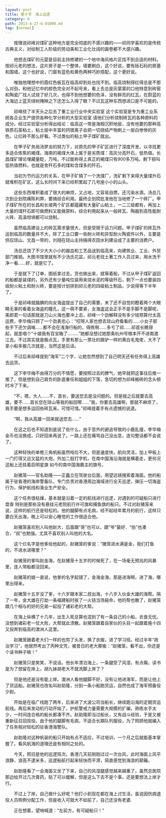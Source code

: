 ```yaml
---
layout: post
title: 第十节　海上巡逻
category: 6
path: 2013-4-27-6-01000.md
tag: [normal]
---
```


　　按理说祁峰对煤矿这种地方是完全彻底的不感兴趣的――祁同学喜欢的是传统古典主义，对绘制工人阶级的劳动美和工业化壮阔的画卷都不大感兴趣。

　　他想去煤矿的元婴是目前主持修建的一个地中海风格片区找不到合适的材料。按祁元老的想法，这片房子是一个整体，墙要刷白，这个好说，要有砾石码的房基和围墙，这个也好说，门窗有蓝色和黄色两种巧妙搭配，这个更好说。

　　唯独他理想中的霞红色板瓦在临高却到处也找不到。临高烧制得红得总是不那么对劲，和他记忆中的颜色完全对不起号来，看上去总是灰蒙蒙的口他特意到砖窑和陶瓷厂找人试烧了好几次，也得不到他想要的色泽，没有鲜亮的红瓦，在蔚蓝的大海边上蓝天绿树掩映之下还怎么入得了眼？不过瓦这种东西想进口是不可能的。

　　祁峰挠了半天头之后去了重工业行业中央实验室 这个实验室是专为重工业系统各企业生产提供各种化学分析的大型实验室 请他们分析烧制砖瓦的各种原料的成分。经过实验室分析得出结论：临高这一带是海相沉积地层，没有他要的那种高铁质石英粘土，粘土层中丰富的钙镁离子会把一切烧结产物刷上一层白惨惨的灰色。让红砖不那么好看。不过类似的粘土甲子煤矿就出。

　　在甲子矿务局汤梦龙的努力下，对原先的甲子矿区进行了深度开发，以寻找更多适合炼焦的褐煤。海南的褐煤大体上属于是劣质煤：高灰分高歼石，低热值。长昌煤矿理论埋藏量眨，万吨，不过能称得上真正的褐煤只有900多万吨。剩下猕叫低热值燃料，也就是舍歼石多的煤和含煤多的歼石。

　　当初为节约运力的关系，在甲子矿搞了一个洗煤厂，洗矿剩下来得大量煤升石就堆积在矿区，这么长时间下来已经积累起了几号座小小的山头。

　　这些东西堆积着成了很大的麻烦，又占地，又容易自燃，还污染水源。汤总几次到企划院痛陈利弊，要搞综合利用。最终企划院批准他在当地修了一个砖厂。甲子煤矿所在的长昌和长坡两个矿区都蕴藏有大量矿山粘土，一二三级都有，再加上大量的煤歼石即可做燃料又能做原料，综合利用起来从一般砖瓦、陶器到高性能耐火砖、高温坩埚都可以烧制。

　　虽然临高建设上的砖瓦需求量很大，但是受限于运力问题。甲子煤矿的砖瓦外运到临高的数量并不大，除了工业口要一些耐火砖和异型耐火陶瓷件以外，主要是供应琼山、文昌一带的，刘翔在琼山主持搞得农田水利建设成了主要的消费户。

　　汤总还烧了不少大大小小的器皿和工艺品送到临高来，向建筑业、工业、外贸部门推销。大图书馆里就有不少汤氏花盆，祁元老找土著工作人员过来，用水洗干净一看……好，就是它了。

　　于是就下了订单，图纸拿过去，货也做出来，就等着船，不过从甲子煤矿返回的船都是装煤的，另外还有少量吨位装用来烧水泥的等级歼石，剩下一点也要装四级耐火粘土和耐火砖，要是按计划排到祁元老的四级粘土制品，少说得等下半年了。

　　于是祁峰就腼腆的向女海盗提出了自己的需要，末了还不自觉的瞪着两个大眼睛无辜的看着女海盗的瞳孔，这一萌不要紧，女海盗这会正手不是手脚不是脚呢，美郎君一句话那就是刀山火海也要冲上去，祁峰一个劲解释没有多少钱预算付太高运费，李华梅只顾了一个劲表忠心：“哎呀人家也想去琼山府看看的……小女子那些手下还欠调咯……都不会在浅海行船的，得练啊……多亏了祁……祁首长瞧得起，就差唱个“十娘我有百宝箱了………”她都没想过她那条杭州号根本开不进南渡江去。不过其实就是搬点瓦，手里有那么一票壮的跟驴一样的黄白毛鬼佬，大不了拿小船多搬几次就是，当然这是后话。

　　不过后来祁峰提到“海军”二个字，让她忽然想到了自己明天还有任务得上高雄去运货。

　　这下李华梅不由得万分的不情愿，要按照过去的脾气，她早就把这事往后推一推了，但是想到自己肩负的卧底重任和姐姐的下落，急切的想为祁峰搬砖的念头顿时冷了下来。

　　“不，嗯，大人……不，首长，要送您去是没问题的。但是我之后就要去高雄，要不……首长您在琼山等我的船回嚓……”我，你要去高雄啊，那就不麻烦了，我手要是想多运回些砖瓦来。可惜可惜。”祁峰搓着手有点遗憾的说道。

　　“啊，我从高雄一回来就送您去……”

　　在这之后也不知道到底说了些什么，由于意外的避追导致的小鹿乱撞，李华梅金币也没换成，只好回来再说了。一路上还在痛骂自己没出息，连句整话都不会说了。

　　这种轻快的单桅三角帆船虽然吨位不大，但是速度快，航向灵活，加上甲板上一门打得又远又猛的大炮，外加二挺打字机，在南中国海沿海就是横着走，更何况这船上还挂着启明星旗 如今的南中国海霸主的旗号。

　　赵猪笼――官名助隆――正矗立在驾驶台后面，用望远镜搜索着海面。他的船属于驻香港的海岸警备队，专门负责对香港周边海域进行全天巡逻，弹压一切海盗行为，保护航线和渔业生产安全。

　　这个任务很枯燥，基本就是沿着一定的航线进行巡逻，对遇到的可疑船只进行盘查 特别是那些没有悬挂元老院航行许可旗和捕鱼旗的船只。不过对赵猪笼来说，这样的航行还是轻松的。他的腿脚有点毛病，经不起经年累月的航行，这样只要白天出海，晚上可以安心睡觉的工作很适合他。

　　赵猪笼喜欢别人叫他赵大，后面跟“哥”也可以，跟“爷”最好．“伯”也凑合，“叔”也勉强。尤其不喜欢别人叫他的大名。

　　这个烂名字是他爹给他起的，赵猪笼的爹说：“猪笼进水满是金，我们打鱼的，不进水进哪里？”

　　赵猪笼的爹叫赵金海，在赵猪笼十五岁的时候死了，在一场毫无预兆的风暴里，连人带船都没回来。

　　赵猪笼的娘一直说，他爹的名字起错了，金海金海，那是进海啊，进了海，哪里出得来。

　　赵猪笼十五岁没了爹，十六岁跟本家二叔出海，十八岁入伙金大雄的海帮。隔了一年，金大雄在打劫一条福建船时挨了一火铳当场毙命，他的帮也散了，赵猪笼跟几个相与的好的兄弟一起投了诸彩老的大帮。

　　在海上纵横了十几年，出生入死总算也混到了有一条自己的小船，衣食无忧。没想到诸彩老一仗大败，大帮就此溃散。赵猪笼跟着自家伙的头目一起跟着施十四又投奔到临高的澳洲人这里。

　　赵猪笼跟着老大们一样的也剪了头发，换了衣服，进了学习班。经过半年“政治学习”，他居然考出了丙种文凭，被昔日的老大揶揄：“赵猪笼，看不出，你还是个读书种子嘛！”

　　赵猪笼只是笑笑，不说话。他长年漂泊海上，一条腿受了风湿，有点瘸。读书是为了想留在岸上，胡九妹胡老大不就洗脚上岸了？

　　但是他还是没有能上岸。澳洲人看他腿脚不好，没有让他进海军，而是让他上了货运船。赵猪笼也改名叫赵助隆，分到一条小船跑货运，自然也成了海军预备役少尉。

　　开始是在临广线跑了两年，后来进了大波公司当船长，继续跑沿海的定期货运航线。再后来发动机行动开始了，护航警戒力量需要大规模的扩编，熟练水手太少，一时间连合格的船长都凑不齐。赵助隆即当过船长，又有战斗经验，于是又被重新征召回现役。由于他的腿脚有毛病，不适合长期队列服役，为了照顾他就编入了任务相对轻松的驻香港海警队。

　　赵助隆对这种帆装的船只开始有点不适应，不过培训，一个月之后就能基本掌握了。看风航海的道理还是有相同之处的。

　　今天，照旧是他的巡逻班次。香港几天前刚刚过过一次台风，此时海面上风平浪静，浪高不逮米多，巡逻船航行起来轻快而平滑，简直感觉到海浪的颠簸。

　　赵助隆看了一会海面又坐了下来，自己的风湿腿感觉越来越重了，虽然总医院那边给开过几次膏药，贴了可以缓解，但是这么下去不是个事，还是要想法上岸才行。

　　不过上了岸，自己做什么好呢？他打小到现在都在海上讨生活，虽说因伤病退役人员照例分配工作，但是收入可就大不如前了，自己还没有老婆.

　　正在想着，望哨喊道：“左前方，有可疑船只！”